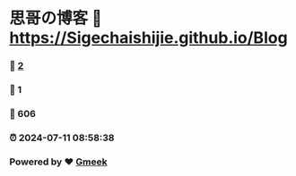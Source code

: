 # 思哥の博客 :link: https://Sigechaishijie.github.io/Blog 
### :page_facing_up: [2](https://Sigechaishijie.github.io/Blog/tag.html) 
### :speech_balloon: 1 
### :hibiscus: 606 
### :alarm_clock: 2024-07-11 08:58:38 
### Powered by :heart: [Gmeek](https://github.com/Meekdai/Gmeek)

